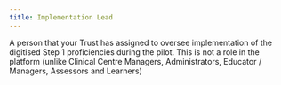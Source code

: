 ```yaml
---
title: Implementation Lead​
---
```

A person that your Trust has assigned to oversee implementation of the digitised Step 1 proficiencies during the pilot. This is not a role in the platform (unlike Clinical Centre Managers, Administrators, Educator / Managers, Assessors and Learners)​